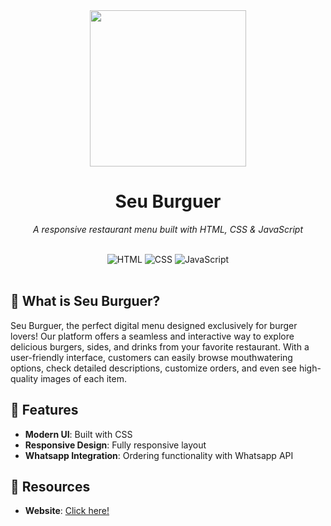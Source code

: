<div align="center">
  <img src="https://imgur.com/rBUlvCa.png" width="250px"><br/>

  # Seu Burguer

  <p><i>A responsive restaurant menu built with HTML, CSS & JavaScript</i></p>

  <br>

  <div>
    <img src="https://skillicons.dev/icons?i=html" alt="HTML" />
    <img src="https://skillicons.dev/icons?i=css" alt="CSS" />
    <img src="https://skillicons.dev/icons?i=js" alt="JavaScript" />
  </div>
  
  <br>
</div>

## 🧩 What is Seu Burguer?
Seu Burguer, the perfect digital menu designed exclusively for burger lovers! Our platform offers a seamless and interactive way to explore delicious burgers, sides, and drinks from your favorite restaurant.
With a user-friendly interface, customers can easily browse mouthwatering options, check detailed descriptions, customize orders, and even see high-quality images of each item. 

## 🚀 Features
- **Modern UI**: Built with CSS
- **Responsive Design**: Fully responsive layout
- **Whatsapp Integration**: Ordering functionality with Whatsapp API

## 🔗 Resources
- **Website**: <a href="https://seu-burguer.vercel.app/">Click here!</a>
